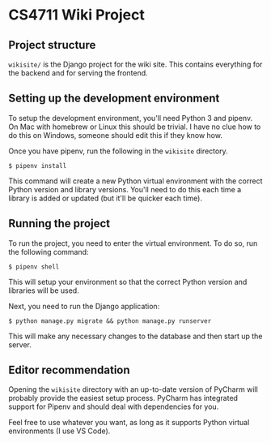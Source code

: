# CS4711 Wiki Project

## Project structure

`wikisite/` is the Django project for the wiki site. This contains everything for the backend and for serving the frontend.


## Setting up the development environment

To setup the development environment, you'll need Python 3 and pipenv. On Mac with homebrew or Linux this should be trivial. I have no clue how to do this on Windows, someone should edit this if they know how.

Once you have pipenv, run the following in the `wikisite` directory.

```
$ pipenv install
```

This command will create a new Python virtual environment with the correct Python version and library versions. You'll need to do this each time a library is added or updated (but it'll be quicker each time).

## Running the project

To run the project, you need to enter the virtual environment. To do so, run the following command:

```
$ pipenv shell
```

This will setup your environment so that the correct Python version and libraries will be used.

Next, you need to run the Django application:

```
$ python manage.py migrate && python manage.py runserver
```

This will make any necessary changes to the database and then start up the server.


## Editor recommendation

Opening the `wikisite` directory with an up-to-date version of PyCharm will probably provide the easiest setup process. PyCharm has integrated support for Pipenv and should deal with dependencies for you.


Feel free to use whatever you want, as long as it supports Python virtual environments (I use VS Code).

